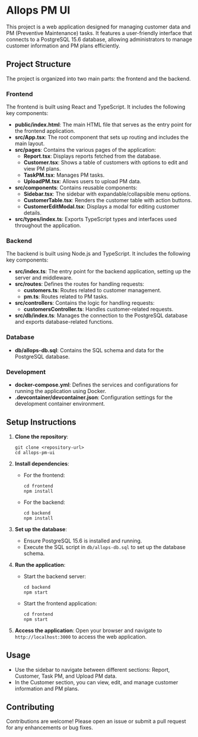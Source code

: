 # Allops PM UI

This project is a web application designed for managing customer data and PM (Preventive Maintenance) tasks. It features a user-friendly interface that connects to a PostgreSQL 15.6 database, allowing administrators to manage customer information and PM plans efficiently.

## Project Structure

The project is organized into two main parts: the frontend and the backend.

### Frontend

The frontend is built using React and TypeScript. It includes the following key components:

- **public/index.html**: The main HTML file that serves as the entry point for the frontend application.
- **src/App.tsx**: The root component that sets up routing and includes the main layout.
- **src/pages**: Contains the various pages of the application:
  - **Report.tsx**: Displays reports fetched from the database.
  - **Customer.tsx**: Shows a table of customers with options to edit and view PM plans.
  - **TaskPM.tsx**: Manages PM tasks.
  - **UploadPM.tsx**: Allows users to upload PM data.
- **src/components**: Contains reusable components:
  - **Sidebar.tsx**: The sidebar with expandable/collapsible menu options.
  - **CustomerTable.tsx**: Renders the customer table with action buttons.
  - **CustomerEditModal.tsx**: Displays a modal for editing customer details.
- **src/types/index.ts**: Exports TypeScript types and interfaces used throughout the application.

### Backend

The backend is built using Node.js and TypeScript. It includes the following key components:

- **src/index.ts**: The entry point for the backend application, setting up the server and middleware.
- **src/routes**: Defines the routes for handling requests:
  - **customers.ts**: Routes related to customer management.
  - **pm.ts**: Routes related to PM tasks.
- **src/controllers**: Contains the logic for handling requests:
  - **customersController.ts**: Handles customer-related requests.
- **src/db/index.ts**: Manages the connection to the PostgreSQL database and exports database-related functions.

### Database

- **db/allops-db.sql**: Contains the SQL schema and data for the PostgreSQL database.

### Development

- **docker-compose.yml**: Defines the services and configurations for running the application using Docker.
- **.devcontainer/devcontainer.json**: Configuration settings for the development container environment.

## Setup Instructions

1. **Clone the repository**:
   ```
   git clone <repository-url>
   cd allops-pm-ui
   ```

2. **Install dependencies**:
   - For the frontend:
     ```
     cd frontend
     npm install
     ```
   - For the backend:
     ```
     cd backend
     npm install
     ```

3. **Set up the database**:
   - Ensure PostgreSQL 15.6 is installed and running.
   - Execute the SQL script in `db/allops-db.sql` to set up the database schema.

4. **Run the application**:
   - Start the backend server:
     ```
     cd backend
     npm start
     ```
   - Start the frontend application:
     ```
     cd frontend
     npm start
     ```

5. **Access the application**:
   Open your browser and navigate to `http://localhost:3000` to access the web application.

## Usage

- Use the sidebar to navigate between different sections: Report, Customer, Task PM, and Upload PM data.
- In the Customer section, you can view, edit, and manage customer information and PM plans.

## Contributing

Contributions are welcome! Please open an issue or submit a pull request for any enhancements or bug fixes.